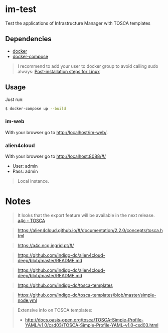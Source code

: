 # im-test
Test the applications of Infrastructure Manager with TOSCA templates

## Dependencies
* [docker](https://www.docker.com/)
* [docker-compose](https://docs.docker.com/compose/)

> I recommend to add your user to docker group to avoid calling sudo always:
> [Post-installation steps for Linux](https://docs.docker.com/install/linux/linux-postinstall)

## Usage
Just run:
```sh
$ docker-compose up --build
```

### im-web
With your browser go to [http://localhost/im-web/](http://localhost/im-web/).


### alien4cloud
With your browser go to [http://localhost:8088/#/](http://localhost:8088/#/)
* User: admin
* Pass: admin
> Local instance.




# Notes

>It looks that the export feature will be available in the next release. 
>[a4c - TOSCA](https://alien4cloud.github.io/#/documentation/2.1.0/concepts/tosca.html)


> https://alien4cloud.github.io/#/documentation/2.2.0/concepts/tosca.html

> https://a4c.ncg.ingrid.pt/#/

> https://github.com/indigo-dc/alien4cloud-deep/blob/master/README.md

> https://github.com/indigo-dc/alien4cloud-deep/blob/master/README.md

> https://github.com/indigo-dc/tosca-templates

> https://github.com/indigo-dc/tosca-templates/blob/master/simple-node.yml

> Extensive info on TOSCA templates:
> - http://docs.oasis-open.org/tosca/TOSCA-Simple-Profile-YAML/v1.0/csd03/TOSCA-Simple-Profile-YAML-v1.0-csd03.html


